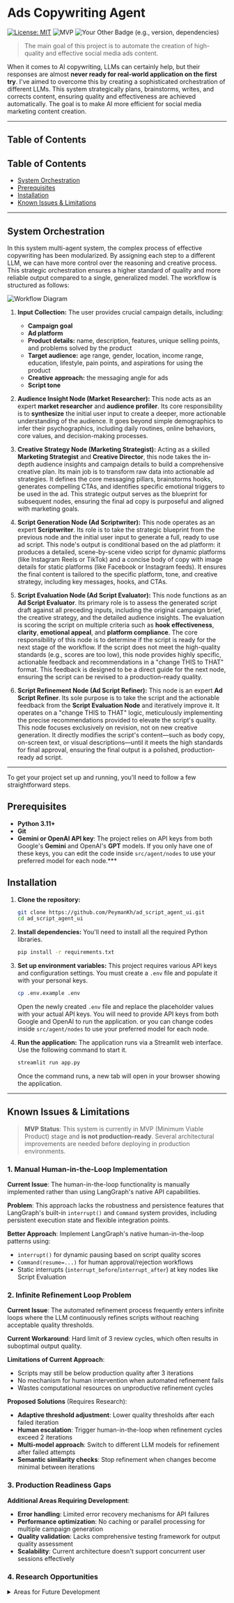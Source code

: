 # Ads Copywriting Agent

[![License: MIT](https://img.shields.io/badge/License-MIT-yellow.svg)](https://opensource.org/licenses/MIT)
![MVP](https://img.shields.io/badge/Status-MVP-orange?style=flat-square)
![Your Other Badge (e.g., version, dependencies)](https://img.shields.io/badge/version-0.9.0-blue.svg)

> The main goal of this project is to automate the creation of high-quality and effective social media ads content.

When it comes to AI copywriting, LLMs can certainly help, but their responses are almost **never ready for real-world application on the first try**. I've aimed to overcome this by creating a sophisticated orchestration of different LLMs. This system strategically plans, brainstorms, writes, and corrects content, ensuring quality and effectiveness are achieved automatically. The goal is to make AI more efficient for social media marketing content creation.

---

## Table of Contents

## Table of Contents

- [System Orchestration](#system-orchestration)
- [Prerequisites](#prerequisites)
- [Installation](#installation)
- [Known Issues & Limitations](#known-issues--limitations)

---

## System Orchestration

In this system multi-agent system, the complex process of effective copywriting has been modularized. By assigning each step to a different LLM, we can have more control over the reasoning and creative process. This strategic orchestration ensures a higher standard of quality and more reliable output compared to a single, generalized model. The workflow is structured as follows:

![Workflow Diagram](diagram/graph_diagram.png)

1.  **Input Collection:** The user provides crucial campaign details, including:
    * **Campaign goal**
    * **Ad platform**
    * **Product details:** name, description, features, unique selling points, and problems solved by the product
    * **Target audience:** age range, gender, location, income range, education, lifestyle, pain points, and aspirations for using the product
    * **Creative approach:** the messaging angle for ads
    * **Script tone**

2.  **Audience Insight Node (Market Researcher):** This node acts as an expert **market researcher** and **audience profiler**. Its core responsibility is to **synthesize** the initial user input to create a deeper, more actionable understanding of the audience. It goes beyond simple demographics to infer their psychographics, including daily routines, online behaviors, core values, and decision-making processes.

3. **Creative Strategy Node (Marketing Strategist):** Acting as a skilled **Marketing Strategist** and **Creative Director**, this node takes the in-depth audience insights and campaign details to build a comprehensive creative plan. Its main job is to transform raw data into actionable ad strategies. It defines the core messaging pillars, brainstorms hooks, generates compelling CTAs, and identifies specific emotional triggers to be used in the ad. This strategic output serves as the blueprint for subsequent nodes, ensuring the final ad copy is purposeful and aligned with marketing goals.

4.  **Script Generation Node (Ad Scriptwriter):** This node operates as an expert **Scriptwriter**. Its role is to take the strategic blueprint from the previous node and the initial user input to generate a full, ready to use ad script. This node's output is conditional based on the ad platform: it produces a detailed, scene-by-scene video script for dynamic platforms (like Instagram Reels or TikTok) and a concise body of copy with image details for static platforms (like Facebook or Instagram feeds). It ensures the final content is tailored to the specific platform, tone, and creative strategy, including key messages, hooks, and CTAs.

5.  **Script Evaluation Node (Ad Script Evaluator):** This node functions as an **Ad Script Evaluator**. Its primary role is to assess the generated script draft against all preceding inputs, including the original campaign brief, the creative strategy, and the detailed audience insights. The evaluation is scoring the script on multiple criteria such as **hook effectiveness**, **clarity**, **emotional appeal**, and **platform compliance**. The core responsibility of this node is to determine if the script is ready for the next stage of the workflow. If the script does not meet the high-quality standards (e.g., scores are too low), this node provides highly specific, actionable feedback and recommendations in a "change THIS to THAT" format. This feedback is designed to be a direct guide for the next node, ensuring the script can be revised to a production-ready quality.

6. **Script Refinement Node (Ad Script Refiner):** This node is an expert **Ad Script Refiner**. Its sole purpose is to take the script and the actionable feedback from the **Script Evaluation Node** and iteratively improve it. It operates on a "change THIS to THAT" logic, meticulously implementing the precise recommendations provided to elevate the script's quality. This node focuses exclusively on revision, not on new creative generation. It directly modifies the script's content—such as body copy, on-screen text, or visual descriptions—until it meets the high standards for final approval, ensuring the final output is a polished, production-ready ad script.
---

To get your project set up and running, you'll need to follow a few straightforward steps. 

## Prerequisites

- **Python 3.11+**
- **Git**
- **Gemini or OpenAI API key**: The project relies on API keys from both Google's **Gemini** and OpenAI's **GPT** models. If you only have one of these keys, you can edit the code inside `src/agent/nodes` to use your preferred model for each node.***

## Installation

1.  **Clone the repository:**
    ```bash
    git clone https://github.com/PeymanKh/ad_script_agent_ui.git
    cd ad_script_agent_ui
    ```

2.  **Install dependencies:**
    You'll need to install all the required Python libraries.
    ```bash
    pip install -r requirements.txt
    ```

3.  **Set up environment variables:**
    This project requires various API keys and configuration settings. You must create a `.env` file and populate it with your personal keys.
    ```bash
    cp .env.example .env
    ```
    Open the newly created `.env` file and replace the placeholder values with your actual API keys. You will need to provide API keys from both Google and OpenAI to run the application. or you can change codes inside `src/agent/nodes` to use your preferred model for each node.

4.  **Run the application:**
    The application runs via a Streamlit web interface. Use the following command to start it.
    ```bash
    streamlit run app.py
    ```
    Once the command runs, a new tab will open in your browser showing the application.

---
## Known Issues & Limitations

> **MVP Status**: This system is currently in MVP (Minimum Viable Product) stage and **is not production-ready**. Several architectural improvements are needed before deploying in production environments.

### 1. Manual Human-in-the-Loop Implementation

**Current Issue**: The human-in-the-loop functionality is manually implemented rather than using LangGraph's native API capabilities.

**Problem**: This approach lacks the robustness and persistence features that LangGraph's built-in `interrupt()` and `Command` system provides, including persistent execution state and flexible integration points.

**Better Approach**: Implement LangGraph's native human-in-the-loop patterns using:
- `interrupt()` for dynamic pausing based on script quality scores  
- `Command(resume=...)` for human approval/rejection workflows
- Static interrupts (`interrupt_before`/`interrupt_after`) at key nodes like Script Evaluation

### 2. Infinite Refinement Loop Problem

**Current Issue**: The automated refinement process frequently enters infinite loops where the LLM continuously refines scripts without reaching acceptable quality thresholds.

**Current Workaround**: Hard limit of 3 review cycles, which often results in suboptimal output quality.

**Limitations of Current Approach**:
- Scripts may still be below production quality after 3 iterations
- No mechanism for human intervention when automated refinement fails  
- Wastes computational resources on unproductive refinement cycles

**Proposed Solutions** (Requires Research):
- **Adaptive threshold adjustment**: Lower quality thresholds after each failed iteration
- **Human escalation**: Trigger human-in-the-loop when refinement cycles exceed 2 iterations
- **Multi-model approach**: Switch to different LLM models for refinement after failed attempts
- **Semantic similarity checks**: Stop refinement when changes become minimal between iterations

### 3. Production Readiness Gaps

**Additional Areas Requiring Development**:
- **Error handling**: Limited error recovery mechanisms for API failures
- **Performance optimization**: No caching or parallel processing for multiple campaign generation  
- **Quality validation**: Lacks comprehensive testing framework for output quality assessment
- **Scalability**: Current architecture doesn't support concurrent user sessions effectively

### 4. Research Opportunities

<details>
<summary>Areas for Future Development</summary>

**Human-in-the-Loop Integration**: Implementing LangGraph's `interrupt` patterns for approval workflows, particularly at the Script Evaluation stage.

**Refinement Optimization**: Developing smarter stopping criteria and quality assessment algorithms to prevent infinite loops while maintaining high output standards.

**Quality Metrics**: Research into automated quality scoring systems that better correlate with human evaluation of ad copy effectiveness.

</details>

